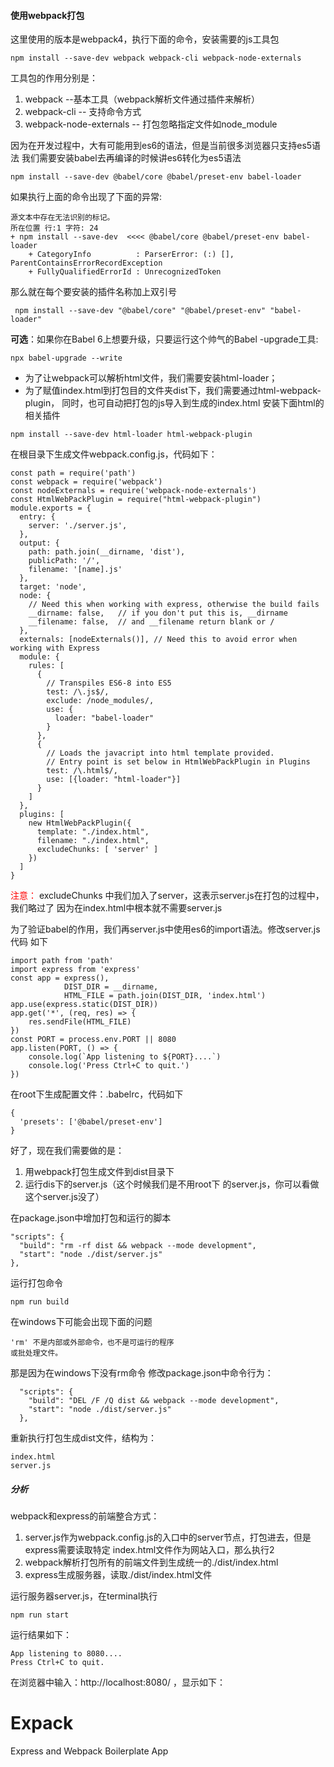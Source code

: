 #### 使用webpack打包 ####
这里使用的版本是webpack4，执行下面的命令，安装需要的js工具包
```
npm install --save-dev webpack webpack-cli webpack-node-externals
```
工具包的作用分别是：
1. webpack --基本工具（webpack解析文件通过插件来解析）
2. webpack-cli -- 支持命令方式
3. webpack-node-externals -- 打包忽略指定文件如node_module

因为在开发过程中，大有可能用到es6的语法，但是当前很多浏览器只支持es5语法
我们需要安装babel去再编译的时候讲es6转化为es5语法

```
npm install --save-dev @babel/core @babel/preset-env babel-loader
```
如果执行上面的命令出现了下面的异常:
```
源文本中存在无法识别的标记。
所在位置 行:1 字符: 24
+ npm install --save-dev  <<<< @babel/core @babel/preset-env babel-loader
    + CategoryInfo          : ParserError: (:) [], ParentContainsErrorRecordException
    + FullyQualifiedErrorId : UnrecognizedToken
```
那么就在每个要安装的插件名称加上双引号
```
 npm install --save-dev "@babel/core" "@babel/preset-env" "babel-loader"
```
<strong>可选</strong>：如果你在Babel 6上想要升级，只要运行这个帅气的Babel -upgrade工具:
```
npx babel-upgrade --write
```
- 为了让webpack可以解析html文件，我们需要安装html-loader；
- 为了赋值index.html到打包目的文件夹dist下，我们需要通过html-webpack-plugin，
同时，也可自动把打包的js导入到生成的index.html
安装下面html的相关插件
```
npm install --save-dev html-loader html-webpack-plugin
```
在根目录下生成文件webpack.config.js，代码如下：
```
const path = require('path')
const webpack = require('webpack')
const nodeExternals = require('webpack-node-externals')
const HtmlWebPackPlugin = require("html-webpack-plugin")
module.exports = {
  entry: {
    server: './server.js',
  },
  output: {
    path: path.join(__dirname, 'dist'),
    publicPath: '/',
    filename: '[name].js'
  },
  target: 'node',
  node: {
    // Need this when working with express, otherwise the build fails
    __dirname: false,   // if you don't put this is, __dirname
    __filename: false,  // and __filename return blank or /
  },
  externals: [nodeExternals()], // Need this to avoid error when working with Express
  module: {
    rules: [
      {
        // Transpiles ES6-8 into ES5
        test: /\.js$/,
        exclude: /node_modules/,
        use: {
          loader: "babel-loader"
        }
      },
      {
        // Loads the javacript into html template provided.
        // Entry point is set below in HtmlWebPackPlugin in Plugins
        test: /\.html$/,
        use: [{loader: "html-loader"}]
      }
    ]
  },
  plugins: [
    new HtmlWebPackPlugin({
      template: "./index.html",
      filename: "./index.html",
      excludeChunks: [ 'server' ]
    })
  ]
}
```

<span style='color:red'>注意：</span>
excludeChunks 中我们加入了server，这表示server.js在打包的过程中，我们略过了
因为在index.html中根本就不需要server.js

为了验证babel的作用，我们再server.js中使用es6的import语法。修改server.js代码
如下
```
import path from 'path'
import express from 'express'
const app = express(),
            DIST_DIR = __dirname,
            HTML_FILE = path.join(DIST_DIR, 'index.html')
app.use(express.static(DIST_DIR))
app.get('*', (req, res) => {
    res.sendFile(HTML_FILE)
})
const PORT = process.env.PORT || 8080
app.listen(PORT, () => {
    console.log(`App listening to ${PORT}....`)
    console.log('Press Ctrl+C to quit.')
})
```
在root下生成配置文件：.babelrc，代码如下
```
{
  'presets': ['@babel/preset-env']
}
```

好了，现在我们需要做的是：
1. 用webpack打包生成文件到dist目录下
2. 运行dis下的server.js（这个时候我们是不用root下
的server.js，你可以看做这个server.js没了）

在package.json中增加打包和运行的脚本
```
"scripts": {
  "build": "rm -rf dist && webpack --mode development",
  "start": "node ./dist/server.js"
},
```
运行打包命令
```
npm run build
```
在windows下可能会出现下面的问题
```
'rm' 不是内部或外部命令，也不是可运行的程序
或批处理文件。
```
那是因为在windows下没有rm命令
修改package.json中命令行为：
```
  "scripts": {
    "build": "DEL /F /Q dist && webpack --mode development",
    "start": "node ./dist/server.js"
  },
```
重新执行打包生成dist文件，结构为：
```
index.html
server.js
```

##### 分析 #####
webpack和express的前端整合方式：
1. server.js作为webpack.config.js的入口中的server节点，打包进去，但是express需要读取特定
index.html文件作为网站入口，那么执行2
2. webpack解析打包所有的前端文件到生成统一的./dist/index.html
3. express生成服务器，读取./dist/index.html文件

运行服务器server.js，在terminal执行
```
npm run start
```
运行结果如下：
```
App listening to 8080....
Press Ctrl+C to quit.
```
在浏览器中输入：http://localhost:8080/ ，显示如下：

<!DOCTYPE html>
<html lang="en">
<head>
    <meta charset="utf-8">
    <title>Express and Webpack App</title>
    <link rel="shortcut icon" href="#">
</head>
<body>
<h1>Expack</h1>
<p class="description">Express and Webpack Boilerplate App</p>
</body>
</html>



